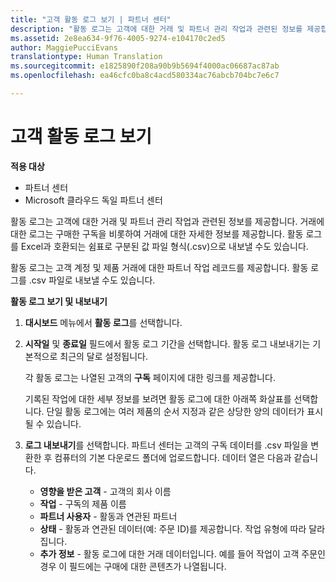 ```yaml
---
title: "고객 활동 로그 보기 | 파트너 센터"
description: "활동 로그는 고객에 대한 거래 및 파트너 관리 작업과 관련된 정보를 제공합니다."
ms.assetid: 2e8ea634-9f76-4005-9274-e104170c2ed5
author: MaggiePucciEvans
translationtype: Human Translation
ms.sourcegitcommit: e1825890f208a90b9b5694f4000ac06687ac87ab
ms.openlocfilehash: ea46cfc0ba8c4acd580334ac76abcb704bc7e6c7

---
```


# 고객 활동 로그 보기

**적용 대상**

-  파트너 센터
-  Microsoft 클라우드 독일 파트너 센터

활동 로그는 고객에 대한 거래 및 파트너 관리 작업과 관련된 정보를 제공합니다. 거래에 대한 로그는 구매한 구독을 비롯하여 거래에 대한 자세한 정보를 제공합니다. 활동 로그를 Excel과 호환되는 쉼표로 구분된 값 파일 형식(.csv)으로 내보낼 수도 있습니다.

<a href="" id="activitylogs"></a>
활동 로그는 고객 계정 및 제품 거래에 대한 파트너 작업 레코드를 제공합니다. 활동 로그를 .csv 파일로 내보낼 수도 있습니다.

**활동 로그 보기 및 내보내기**

1.  **대시보드** 메뉴에서 **활동 로그**를 선택합니다.
2.  **시작일** 및 **종료일** 필드에서 활동 로그 기간을 선택합니다. 활동 로그 내보내기는 기본적으로 최근의 달로 설정됩니다.

    각 활동 로그는 나열된 고객의 **구독** 페이지에 대한 링크를 제공합니다.

    기록된 작업에 대한 세부 정보를 보려면 활동 로그에 대한 아래쪽 화살표를 선택합니다. 단일 활동 로그에는 여러 제품의 순서 지정과 같은 상당한 양의 데이터가 표시될 수 있습니다.

3.  **로그 내보내기**를 선택합니다. 파트너 센터는 고객의 구독 데이터를 .csv 파일을 변환한 후 컴퓨터의 기본 다운로드 폴더에 업로드합니다. 데이터 열은 다음과 같습니다.
    -   **영향을 받은 고객** - 고객의 회사 이름
    -   **작업** - 구독의 제품 이름
    -   **파트너 사용자** - 활동과 연관된 파트너
    -   **상태** - 활동과 연관된 데이터(예: 주문 ID)를 제공합니다. 작업 유형에 따라 달라집니다.
    -   **추가 정보** - 활동 로그에 대한 거래 데이터입니다. 예를 들어 작업이 고객 주문인 경우 이 필드에는 구매에 대한 콘텐츠가 나열됩니다.

 

 






<!--HONumber=Jan17_HO2-->



